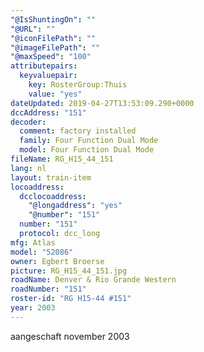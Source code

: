 ```yaml
---
"@IsShuntingOn": ""
"@URL": ""
"@iconFilePath": ""
"@imageFilePath": ""
"@maxSpeed": "100"
attributepairs:
  keyvaluepair:
    key: RosterGroup:Thuis
    value: "yes"
dateUpdated: 2019-04-27T13:53:09.290+0000
dccAddress: "151"
decoder:
  comment: factory installed
  family: Four Function Dual Mode
  model: Four Function Dual Mode
fileName: RG_H15_44_151
lang: nl
layout: train-item
locoaddress:
  dcclocoaddress:
    "@longaddress": "yes"
    "@number": "151"
  number: "151"
  protocol: dcc_long
mfg: Atlas
model: "52086"
owner: Egbert Broerse
picture: RG_H15_44_151.jpg
roadName: Denver & Rio Grande Western
roadNumber: "151"
roster-id: "RG H15-44 #151"
year: 2003
---
```


aangeschaft november 2003
